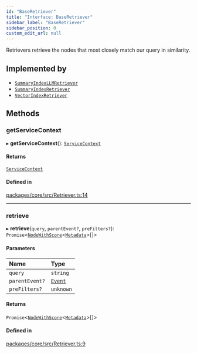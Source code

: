 ```yaml
---
id: "BaseRetriever"
title: "Interface: BaseRetriever"
sidebar_label: "BaseRetriever"
sidebar_position: 0
custom_edit_url: null
---
```


Retrievers retrieve the nodes that most closely match our query in similarity.

## Implemented by

- [`SummaryIndexLLMRetriever`](../classes/SummaryIndexLLMRetriever.md)
- [`SummaryIndexRetriever`](../classes/SummaryIndexRetriever.md)
- [`VectorIndexRetriever`](../classes/VectorIndexRetriever.md)

## Methods

### getServiceContext

▸ **getServiceContext**(): [`ServiceContext`](ServiceContext.md)

#### Returns

[`ServiceContext`](ServiceContext.md)

#### Defined in

[packages/core/src/Retriever.ts:14](https://github.com/run-llama/LlamaIndexTS/blob/f0be933/packages/core/src/Retriever.ts#L14)

---

### retrieve

▸ **retrieve**(`query`, `parentEvent?`, `preFilters?`): `Promise`<[`NodeWithScore`](NodeWithScore.md)<[`Metadata`](../#metadata)\>[]\>

#### Parameters

| Name           | Type                |
| :------------- | :------------------ |
| `query`        | `string`            |
| `parentEvent?` | [`Event`](Event.md) |
| `preFilters?`  | `unknown`           |

#### Returns

`Promise`<[`NodeWithScore`](NodeWithScore.md)<[`Metadata`](../#metadata)\>[]\>

#### Defined in

[packages/core/src/Retriever.ts:9](https://github.com/run-llama/LlamaIndexTS/blob/f0be933/packages/core/src/Retriever.ts#L9)

